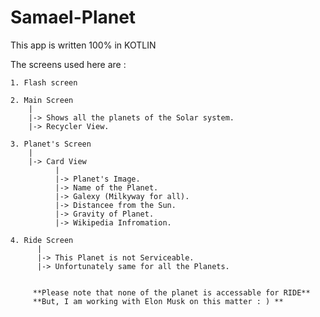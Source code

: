 # Samael-Planet

This app is written 100% in KOTLIN

The screens used here are :

    1. Flash screen
    
    2. Main Screen
        |
        |-> Shows all the planets of the Solar system.
        |-> Recycler View.
        
    3. Planet's Screen
        |
        |-> Card View
              |
              |-> Planet's Image.
              |-> Name of the Planet. 
              |-> Galexy (Milkyway for all).
              |-> Distancee from the Sun.
              |-> Gravity of Planet.
              |-> Wikipedia Infromation.
              
    4. Ride Screen
          |
          |-> This Planet is not Serviceable.
          |-> Unfortunately same for all the Planets.
         
         
         **Please note that none of the planet is accessable for RIDE**
         **But, I am working with Elon Musk on this matter : ) **         
